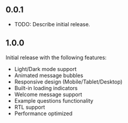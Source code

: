 ## 0.0.1

* TODO: Describe initial release.

## 1.0.0

Initial release with the following features:
* Light/Dark mode support
* Animated message bubbles
* Responsive design (Mobile/Tablet/Desktop)
* Built-in loading indicators
* Welcome message support
* Example questions functionality
* RTL support
* Performance optimized
